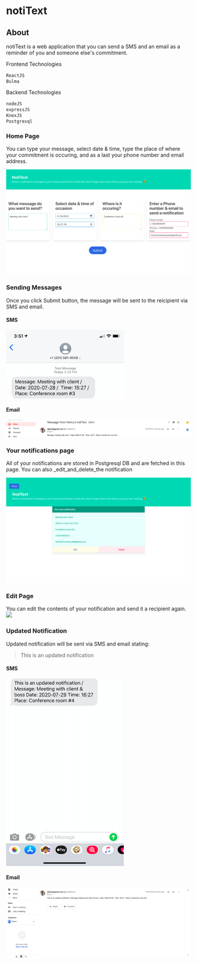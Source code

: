 # notiText

## About
notiText is a web application that you can send a SMS and an email as a reminder of you and someone else's commitment.

Frontend Technologies
```
ReactJS
Bulma
```

Backend Technologies
```
nodeJS
expressJS
KnexJS
Postgresql
```

<h>

### Home Page
You can type your message, select date & time, type the place of where your commitment is occuring, and as a last your phone number and email address.

![](pictures/HomePage.png)


### Sending Messages
Once you click Submit button, the message will be sent to the reicipient via SMS and email.


#### SMS                         
![](pictures/Text1.png)            


#### Email
![](pictures/email-notification-1.png)


### Your notifications page
All of your notifications are stored in Postgresql DB and are fetched in this page. You can also _edit_and_delete_the notification

![](pictures/ListPage.png)

### Edit Page
You can edit the contents of your notification and send it a recipient again. 
![](pictures/EditPage.ong)


### Updated Notification
Updated notification will be sent via SMS and email stating:

> This is an updated notification

#### SMS
![](pictures/Text2.png)

#### Email
![](pictures/email-notification-2.png)



